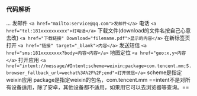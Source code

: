 ### 代码解析
   ...
    发邮件
    `<a href="mailto:service@qq.com">发邮件</a>` 
    电话
    `<a href="tel:181xxxxxxxxxx">打电话</a>` 
    下载文件(download的文件名按自己心意去改)
    `<a href="下载链接" Download="filename.pdf">显示的内容</a>`
    在新标签页打开
    `<a href="链接" target="_blank">内容</a>`
    发送短信
    `<a href="sms:181xxxxxxxx?body=内容>内容</a>`
    地图定位
    `<a href="geo:x,y>内容</a>`
    打开应用
    `<a href="intent://message/#Intent;scheme=weixin;package=com.tencent.mm;S.browser_fallback_url=wechat%3A%2F%2F;end">打开微信</a>`
    scheme是指定weixin应用
    package是指定weixin的包名，com.tencent.mm
    ==intent不是对所有设备适用，除了安卓，其他设备都不适用，如果用它可以去浏览器等查询。== 